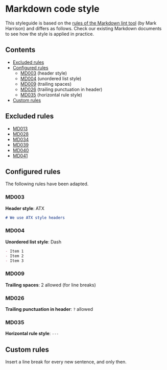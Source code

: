 # Markdown code style

This styleguide is based on the [rules of the Markdown lint tool](https://github.com/markdownlint/markdownlint/blob/master/docs/RULES.md) (by Mark Harrison) and differs as follows.
Check our existing Markdown documents to see how the style is applied in practice.

## Contents

- [Excluded rules](#excluded-rules)
- [Configured rules](#configured-rules)
  - [MD003](#md003) (header style)
  - [MD004](#md004) (unordered list style)
  - [MD009](#md009) (trailing spaces)
  - [MD026](#md026) (trailing punctuation in header)
  - [MD035](#md035) (horizontal rule style)
- [Custom rules](#custom-rules)

## Excluded rules

- [MD013](https://github.com/markdownlint/markdownlint/blob/master/docs/RULES.md#md013---line-length)
- [MD028](https://github.com/markdownlint/markdownlint/blob/master/docs/RULES.md#md028---blank-line-inside-blockquote)
- [MD034](https://github.com/markdownlint/markdownlint/blob/master/docs/RULES.md#md034---bare-url-used)
- [MD039](https://github.com/markdownlint/markdownlint/blob/master/docs/RULES.md#md039---spaces-inside-link-text)
- [MD040](https://github.com/markdownlint/markdownlint/blob/master/docs/RULES.md#md040---fenced-code-blocks-should-have-a-language-specified)
- [MD041](https://github.com/markdownlint/markdownlint/blob/master/docs/RULES.md#md041---first-line-in-file-should-be-a-top-level-header)

## Configured rules

The following rules have been adapted.

### MD003

**Header style**: ATX

```markdown
# We use ATX style headers
```

### MD004

**Unordered list style**: Dash

```markdown
- Item 1
- Item 2
- Item 3
```

### MD009

**Trailing spaces**: 2 allowed (for line breaks)

### MD026

**Trailing punctuation in header**: `?` allowed

### MD035

**Horizontal rule style**: `---`

## Custom rules

Insert a line break for every new sentence, and only then.
